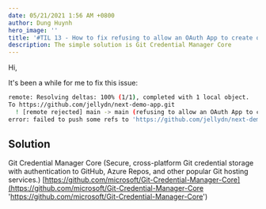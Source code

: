```yaml
---
date: 05/21/2021 1:56 AM +0800
author: Dung Huynh
hero_image: ''
title: '#TIL 13 - How to fix refusing to allow an OAuth App to create or update workflow'
description: The simple solution is Git Credential Manager Core
---
```


Hi,

It's been a while for me to fix this issue:

```sh
remote: Resolving deltas: 100% (1/1), completed with 1 local object.
To https://github.com/jellydn/next-demo-app.git
  ! [remote rejected] main -> main (refusing to allow an OAuth App to create or update workflow `.github/workflows/codechecks.yml` without `workflow` scope)
error: failed to push some refs to 'https://github.com/jellydn/next-demo-app.git'
```

## Solution

Git Credential Manager Core (Secure, cross-platform Git credential storage with authentication to GitHub, Azure Repos, and other popular Git hosting services.)
[https://github.com/microsoft/Git-Credential-Manager-Core](https://github.com/microsoft/Git-Credential-Manager-Core 'https://github.com/microsoft/Git-Credential-Manager-Core')
